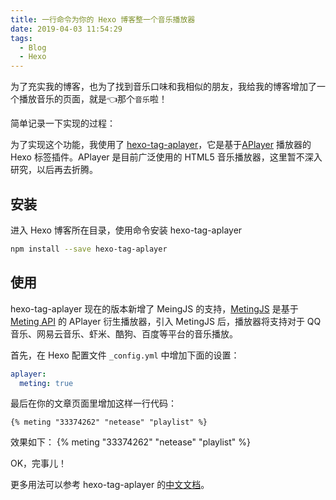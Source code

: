 ```yaml
---
title: 一行命令为你的 Hexo 博客整一个音乐播放器
date: 2019-04-03 11:54:29
tags:
  - Blog
  - Hexo
---
```


为了充实我的博客，也为了找到音乐口味和我相似的朋友，我给我的博客增加了一个播放音乐的页面，就是👈那个`音乐`啦！

简单记录一下实现的过程：

为了实现这个功能，我使用了 [hexo-tag-aplayer](https://github.com/MoePlayer/hexo-tag-aplayer)，它是基于[APlayer](https://github.com/MoePlayer/APlayer) 播放器的 Hexo 标签插件。APlayer 是目前广泛使用的 HTML5 音乐播放器，这里暂不深入研究，以后再去折腾。

<!--more-->

## 安装

进入 Hexo 博客所在目录，使用命令安装 hexo-tag-aplayer

```bash
npm install --save hexo-tag-aplayer
```

## 使用

hexo-tag-aplayer 现在的版本新增了 MeingJS 的支持，[MetingJS](https://github.com/metowolf/MetingJS) 是基于[Meting API](https://github.com/metowolf/Meting) 的 APlayer 衍生播放器，引入 MetingJS 后，播放器将支持对于 QQ音乐、网易云音乐、虾米、酷狗、百度等平台的音乐播放。

首先，在 Hexo 配置文件 `_config.yml` 中增加下面的设置：

```yaml
aplayer:
  meting: true
```

最后在你的文章页面里增加这样一行代码：

```text
{% meting "33374262" "netease" "playlist" %}
```

效果如下：
{% meting "33374262" "netease" "playlist" %}

OK，完事儿！

更多用法可以参考 hexo-tag-aplayer 的[中文文档](https://github.com/MoePlayer/hexo-tag-aplayer/blob/master/docs/README-zh_cn.md)。
